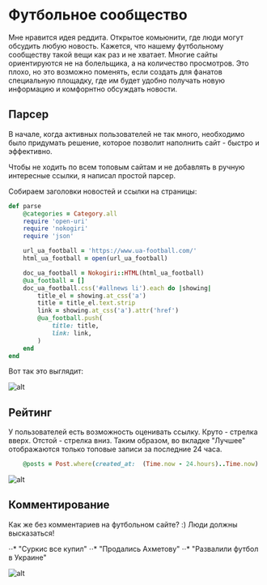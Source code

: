 # Футбольное сообщество

Мне нравится идея реддита. Открытое комьюнити, где люди могут обсудить любую новость. Кажется, что нашему футбольному сообществу такой вещи как раз и не хватает. Многие сайты ориентируются не на болельщика, а на количество просмотров. Это плохо, но это возможно поменять, если создать для фанатов специальную площадку, где им будет удобно получать новую информацию и комфорнтно обсуждать новости.

## Парсер

В начале, когда активных пользователей не так много, необходимо было придумать решение, которое позволит наполнить сайт - быстро и эффективно. 

Чтобы не ходить по всем топовым сайтам и не добавлять в ручную интересные ссылки, я написал простой парсер. 

Собираем заголовки новостей и ссылки на страницы:

```ruby
def parse
	@categories = Category.all
	require 'open-uri'
	require 'nokogiri'
	require 'json'

	url_ua_football = 'https://www.ua-football.com/'
	html_ua_football = open(url_ua_football)

	doc_ua_football = Nokogiri::HTML(html_ua_football)
	@ua_football = []
	doc_ua_football.css('#allnews li').each do |showing|
		title_el = showing.at_css('a')
		title = title_el.text.strip
		link = showing.at_css('a').attr('href')
		@ua_football.push(
			title: title,
			link: link,
		)
	end
end
```

Вот так это выглядит: 

![alt](http://joxi.ru/gmvW6pbSLL7j42.png "Parser")

## Рейтинг

У пользователей есть возможность оценивать ссылку. Круто - стрелка вверх. Отстой - стрелка вниз. Таким образом, во вкладке "Лучшее" отображаются только топовые записи за последние 24 часа. 

```ruby
	@posts = Post.where(created_at:  (Time.now - 24.hours)..Time.now)
```

![alt](http://dl3.joxi.net/drive/2018/06/24/0026/1944/1718168/68/fb89d5605f.png "Rating")

## Комментирование

Как же без комментариев на футбольном сайте? :) 
Люди должны высказаться! 

⋅⋅* "Суркис все купил"
⋅⋅* "Продались Ахметову"
⋅⋅* "Развалили футбол в Украине"

![alt](http://dl3.joxi.net/drive/2018/06/24/0026/1944/1718168/68/7302c0baf4.png "Comment")